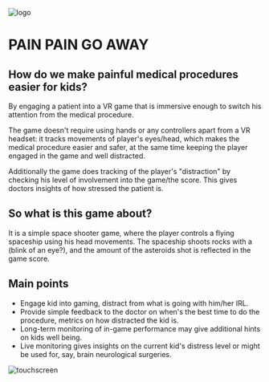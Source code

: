 ![logo](https://i.ibb.co/XDMRjdq/mkdown.png)

# PAIN PAIN GO AWAY

## How do we make painful medical procedures easier for kids?
By engaging a patient into a VR game that is immersive enough to switch his attention from the medical procedure. 

The game doesn't require using hands or any controllers apart from a VR headset: it tracks movements of player's eyes/head, which makes the medical procedure easier and safer, at the same time keeping the player engaged in the game and well distracted.

Additionally the game does tracking of the player's "distraction" by checking his level of involvement into the game/the score. This gives doctors insights of how stressed the patient is.

## So what is this game about?
It is a simple space shooter game, where the player controls a flying spaceship using his head movements. The spaceship shoots rocks with a (blink of an eye?), and the amount of the asteroids shot is reflected in the game score.

## Main points
 - Engage kid into gaming, distract from what is going with him/her IRL.
 - Provide simple feedback to the doctor on when's the best time to do the procedure, metrics on how distracted the kid is.
 - Long-term monitoring of in-game performance may give additional hints on kids well being. 
 - Live monitoring gives insights on the current kid's distress level or might be used for, say, brain neurological surgeries.

![touchscreen](https://i.ibb.co/T8NJfXZ/mkdown2.png)
